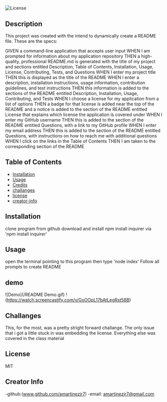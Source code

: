 #  

  ![License](https://img.shields.io/badge/license-MIT-green)

  ## Description 
  
  This project was created with the intend to dynamically create a README file. These are the specs:
  
  GIVEN a command-line application that accepts user input
WHEN I am prompted for information about my application repository
THEN a high-quality, professional README.md is generated with the title of my project and sections entitled Description, Table of Contents, Installation, Usage, License, Contributing, Tests, and Questions
WHEN I enter my project title
THEN this is displayed as the title of the README
WHEN I enter a description, installation instructions, usage information, contribution guidelines, and test instructions
THEN this information is added to the sections of the README entitled Description, Installation, Usage, Contributing, and Tests
WHEN I choose a license for my application from a list of options
THEN a badge for that license is added near the top of the README and a notice is added to the section of the README entitled License that explains which license the application is covered under
WHEN I enter my GitHub username
THEN this is added to the section of the README entitled Questions, with a link to my GitHub profile
WHEN I enter my email address
THEN this is added to the section of the README entitled Questions, with instructions on how to reach me with additional questions
WHEN I click on the links in the Table of Contents
THEN I am taken to the corresponding section of the README
  
  
  
  ## Table of Contents
  
  * [Installation](#installation)
  * [Usage](#usage)
  * [Credits](#credits)
  * [challanges](#challanges)
  * [license](#license)
  * [creator-info](#creator-info)
  
  
  ## Installation
  
  clone program from github
  download and install npm
  install inquirer via 'npm install inquirer'
  
  
  ## Usage
  open the terminal pointing to this program then type 'node index'
  Follow all prompts to create README

  ## demo

  ![Demo](/README Demo.gif)
  !(https://watch.screencastify.com/v/GxOOpL17bAtLegRst58B)

  ## Challanges
  This, for the most, was a pretty stright forward challange. The only issue that i got a little stuck in was embedding the license. Everything else was covered in the class material

  ## License
  MIT
  

  ## Creator Info
  -github:(www.github.com/amartinezjr7) 
  -email: amartinezjr7@gmail.com
